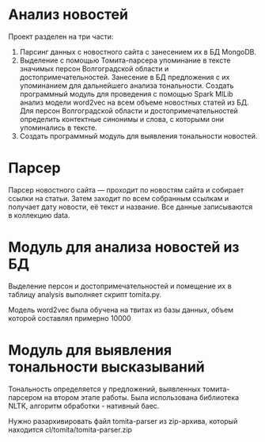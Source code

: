 # Анализ новостей

Проект разделен на три части:

1. Парсинг данных с новостного сайта с занесением их в БД MongoDB.
2. Выделение с помощью Томита-парсера упоминание в тексте значимых персон Волгоградской области и достопримечательностей. Занесение в БД предложения с их упоминанием для дальнейшего анализа тональности. Создать программный модуль для проведения с помощью Spark MlLib анализ модели word2vec на всем объеме новостных статей из БД. Для персон Волгоградской области и достопримечательностей определить контектные синонимы и слова, с которыми они упоминались в тексте.
3. Создать программный модуль для выявления тональности новостей.

# Парсер

Парсер новостного сайта — проходит по новостям сайта и собирает ссылки на статьи. Затем заходит по всем собранным ссылкам и получает дату новости, её текст и название. Все данные записываются в коллекцию data.

# Модуль для анализа новостей из БД

Выделение персон и достопримечательностей и помещение их в таблицу analysis выполняет скрипт tomita.py.

Модель word2vec была обучена на твитах из базы данных, объем которой составлял примерно 10000 

# Модуль для выявления тональности высказываний

Тональность определяется у предложений, выявленных томита-парсером на втором этапе работы. Была использована библиотека NLTK, алгоритм обработки - нативный баес.

Нужно разархивировать файл tomita-parser из zip-архива, который находится cl/tomita/tomita-parser.zip
